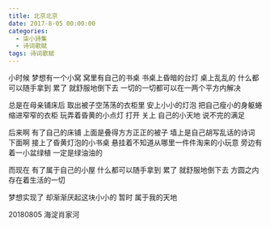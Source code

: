 ```yaml
---
title: 北京北京
date: 2017-8-05 00:00:00
categories:
  - 柒小詩集
  - 诗词歌赋
tags: 诗词歌赋
---
```


小时候
梦想有一个小窝
窝里有自己的书桌
书桌上昏暗的台灯
桌上乱乱的
什么都可以随手拿到
累了
就舒服地倒下去
一切的一切都可以在一两个平方内解决
 
总是在母亲铺床后
取出被子空荡荡的衣柜里
安上小小的灯泡
把自己瘦小的身躯蜷缩进窄窄的衣柜
玩弄着昏黄的小点灯
打开
关上
自己的小天地
说不完的满足

后来啊
有了自己的床铺
上面是叠得方方正正的被子
墙上是自己胡写乱话的诗词
下面啊
接上了昏黄灯泡的小书桌
悬挂着不知道从哪里一件件淘来的小玩意
旁边有着一小盆绿植
一定是绿油油的

而现在
有了属于自己的小屋
什么都可以随手拿到
累了
就舒服地倒下去
方圆之内存在着生活的一切

梦想实现了
却渐渐厌起这块小小的
暂时
属于我的天地

20180805 海淀肖家河